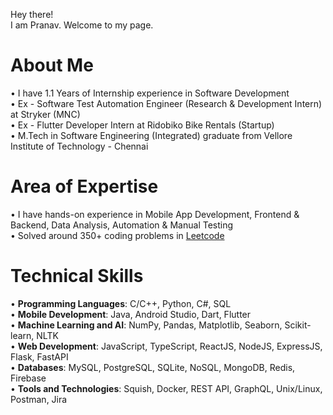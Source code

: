 Hey there!  
I am Pranav. Welcome to my page.  

# About Me  
• I have 1.1 Years of Internship experience in Software Development   
• Ex - Software Test Automation Engineer (Research & Development Intern) at Stryker (MNC)  
• Ex - Flutter Developer Intern at Ridobiko Bike Rentals (Startup)  
• M.Tech in Software Engineering (Integrated) graduate from Vellore Institute of Technology - Chennai  

# Area of Expertise  
• I have hands-on experience in Mobile App Development, Frontend & Backend, Data Analysis, Automation & Manual Testing   
• Solved around 350+ coding problems in [Leetcode](https://leetcode.com/u/pranav_rao/)  

# Technical Skills
• **Programming Languages**: C/C++, Python, C#, SQL  
• **Mobile Development**: Java, Android Studio, Dart, Flutter  
• **Machine Learning and AI**: NumPy, Pandas, Matplotlib, Seaborn, Scikit-learn, NLTK  
• **Web Development**: JavaScript, TypeScript, ReactJS, NodeJS, ExpressJS, Flask, FastAPI  
• **Databases**: MySQL, PostgreSQL, SQLite, NoSQL, MongoDB, Redis, Firebase  
• **Tools and Technologies**: Squish, Docker, REST API, GraphQL, Unix/Linux, Postman, Jira  


